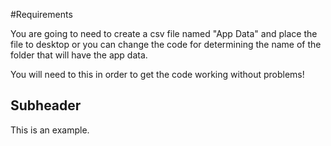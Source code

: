 #Requirements

You are going to need to create a csv file named "App Data" and place the file to desktop
or you can change the code for determining the name of the folder that will have the app
data.

You will need to this in order to get the code working without problems!

## Subheader

This is an example.
